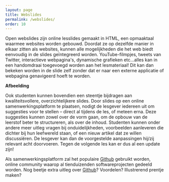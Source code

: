 ```yaml
---
layout: page
title: Webslides
permalink: /webslides/
order: 10
---
```


Open webslides zijn online lesslides gemaakt in HTML, een opmaaktaal waarmee websites worden gebouwd. Doordat ze op dezelfde manier in elkaar zitten als websites, kunnen alle mogelijkheden die het web biedt eenvoudig in de slides geïntegreerd worden. YouTube-filmpjes, tweets van Twitter, interactieve webpagina's, dynamische grafieken etc…alles kan in een handomdraai toegevoegd worden aan het lesmateriaal! Dit kan dan bekeken worden in de slide zelf zonder dat er naar een externe applicatie of webpagina genavigeerd hoeft te worden. 

**Afbeelding**

Ook studenten kunnen bovendien een steentje bijdragen aan kwaliteitsvollere, overzichtelijkere slides. Door slides op een online samenwerkingsplatform te plaatsen, nodigt de lesgever iedereen uit om suggesties voor te stellen – direct al tijdens de les, of meteen erna. Deze suggesties kunnen zowel over de vorm gaan, om de opbouw van de leerstof beter te structureren, als over de inhoud. Studenten kunnen onder andere meer uitleg vragen bij onduidelijkheden, voorbeelden aanleveren die dichter bij hun leefwereld staan, of een nieuw artikel dat ze willen discussiëren. De lesgever kan dan de voorgestelde aanpassingen hij/zij relevant acht doorvoeren. Tegen de volgende les kan er dus al een update zijn!

Als samenwerkingsplatform zal het populaire [Github](https://www.github.com "Github Homepage") gebruikt worden, online community waarop al tienduizenden softwareprojecten gedeeld worden. Nog beetje extra uitleg over [Github](https://www.github.com "Github Homepage")? Voordelen? 
Illustrerend prentje maken? 
